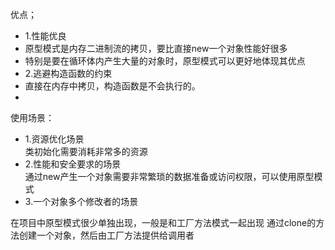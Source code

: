  优点；
 * 1.性能优良
 * 原型模式是内存二进制流的拷贝，要比直接new一个对象性能好很多
 * 特别是要在循环体内产生大量的对象时，原型模式可以更好地体现其优点
 * 2.逃避构造函数的约束
 * 直接在内存中拷贝，构造函数是不会执行的。
 *
 使用场景：
 * 1.资源优化场景     
 类初始化需要消耗非常多的资源
 * 2.性能和安全要求的场景     
 通过new产生一个对象需要非常繁琐的数据准备或访问权限，可以使用原型模式
 * 3.一个对象多个修改者的场景
 
 在项目中原型模式很少单独出现，一般是和工厂方法模式一起出现
 通过clone的方法创建一个对象，然后由工厂方法提供给调用者